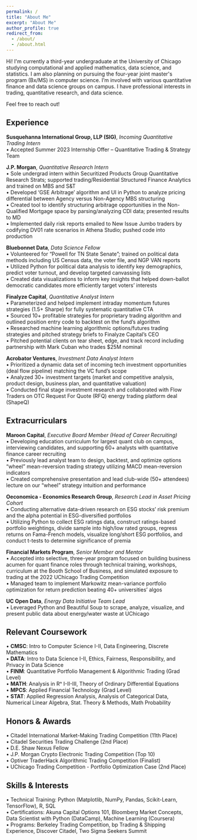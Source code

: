 ```yaml
---
permalink: /
title: "About Me"
excerpt: "About Me"
author_profile: true
redirect_from: 
  - /about/
  - /about.html
---
```


Hi! I'm currently a third-year undergraduate at the University of Chicago studying computational and applied mathematics, data science, and statistics. I am also planning on pursuing the four-year joint master's program (Bx/MS) in computer science. I’m involved with various quantitative finance and data science groups on campus. I have professional interests in trading, quantitative research, and data science.

Feel free to reach out!

Experience
------

**Susquehanna International Group, LLP (SIG)**, *Incoming Quantitative Trading Intern* <br />
• Accepted Summer 2023 Internship Offer – Quantitative Trading & Strategy Team 

**J.P. Morgan**, *Quantitative Research Intern* <br />
• Sole undergrad intern within Securitized Products Group Quantitative Research Strats; supported trading/Residential Structured Finance Analytics and trained on MBS and S&T<br>
• Developed ‘GSE Arbitrage’ algorithm and UI in Python to analyze pricing differential between Agency versus Non-Agency MBS structuring<br>
• Created tool to identify structuring arbitrage opportunities in the Non-Qualified Mortgage space by parsing/analyzing CDI data; presented results to MD<br>
• Implemented daily risk reports emailed to New Issue Jumbo traders by codifying DV01 rate scenarios in Athena Studio; pushed code into production

**Bluebonnet Data**, *Data Science Fellow* <br />
• Volunteered for “Powell for TN State Senate”; trained on political data methods including US Census data, the voter file, and NGP VAN reports<br>
• Utilized Python for political data analysis to identify key demographics, predict voter turnout, and develop targeted canvassing lists<br>
• Created data visualizations to inform key insights that helped down-ballot democratic candidates more efficiently target voters’ interests

**Finalyze Capital**, *Quantitative Analyst Intern* <br />
• Parameterized and helped implement intraday momentum futures strategies (1.5+ Sharpe) for fully systematic quantitative CTA<br>
• Sourced 10+ profitable strategies for proprietary trading algorithm and outlined position entry code to backtest on the fund’s algorithm<br>
• Researched machine learning algorithmic options/futures trading strategies and pitched strategy briefs to Finalyze Capital’s CEO<br>
• Pitched potential clients on tear sheet, edge, and track record including partnership with Mark Cuban who trades $25M nominal

**Acrobator Ventures**, *Investment Data Analyst Intern* <br />
• Prioritized a dynamic data set of incoming tech investment opportunities (deal flow pipeline) matching the VC fund’s scope<br>
• Analyzed 30+ investment targets (market and competitive analysis, product design, business plan, and quantitative valuation)<br>
• Conducted final stage investment research and collaborated with Flow Traders on OTC Request For Quote (RFQ) energy trading platform deal (ShapeQ)

Extracurriculars
------

**Maroon Capital**, *Executive Board Member (Head of Career Recruiting)*<br />
• Developing education curriculum for largest quant club on campus, interviewing candidates, and supporting 60+ analysts with quantitative finance career recruiting<br>
• Previously lead analyst team to design, backtest, and optimize options “wheel” mean-reversion trading strategy utilizing MACD mean-reversion indicators<br>
• Created comprehensive presentation and lead club-wide (50+ attendees) lecture on our “wheel” strategy intuition and performance 

**Oeconomica - Economics Research Group**, *Research Lead in Asset Pricing Cohort*<br />
• Conducting alternative data-driven research on ESG stocks’ risk premium and the alpha potential in ESG-diversified portfolios<br>
• Utilizing Python to collect ESG ratings data, construct ratings-based portfolio weightings, divide sample into high/low rated groups, regress returns on Fama-French models, visualize long/short ESG portfolios, and conduct t-tests to determine significance of premia

**Financial Markets Program**, *Senior Member and Mentor*<br />
• Accepted into selective, three-year program focused on building business acumen for quant finance roles through technical training, workshops, curriculum at the Booth School of Business, and simulated exposure to trading at the 2022 UChicago Trading Competition<br>
• Managed team to implement Markowitz mean-variance portfolio optimization for return prediction beating 40+ universities’ algos

**UC Open Data**, *Energy Data Initiative Team Lead* <br />
• Leveraged Python and Beautiful Soup to scrape, analyze, visualize, and present public data about energy/water waste at UChicago

Relevant Coursework
------

• **CMSC**: Intro to Computer Science I-II, Data Engineering, Discrete Mathematics<br>
• **DATA**: Intro to Data Science I-II, Ethics, Fairness, Responsibility, and Privacy in Data Science<br>
• **FINM**: Quantitative Portfolio Management & Algorithmic Trading (Grad Level)<br>
• **MATH**: Analysis in Rⁿ I-II-III, Theory of Ordinary Differential Equations<br>
• **MPCS**: Applied Financial Technology (Grad Level)<br>
• **STAT**: Applied Regression Analysis, Analysis of Categorical Data, Numerical Linear Algebra, Stat. Theory & Methods, Math Probability

Honors & Awards
------
• Citadel International Market-Making Trading Competition (11th Place)<br>
• Citadel Securities Trading Challenge (2nd Place)<br>
• D.E. Shaw Nexus Fellow<br> 
• J.P. Morgan Crypto Electronic Trading Competition (Top 10)<br>
• Optiver TraderHack Algorithmic Trading Competition (Finalist)<br>
• UChicago Trading Competition - Portfolio Optimization Case (2nd Place)

Skills & Interests
------
• Technical Training: Python (Matplotlib, NumPy, Pandas, Scikit-Learn, TensorFlow), R, SQL<br>
• Certifications: Akuna Capital Options 101, Bloomberg Market Concepts, Data Scientist with Python (DataCamp), Machine Learning (Coursera)<br>
• Programs: Berkeley Trading Competition, bp Trading & Shipping Experience, Discover Citadel, Two Sigma Seekers Summit

